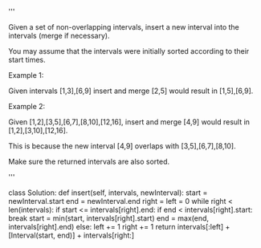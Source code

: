 '''

Given a set of non-overlapping intervals, insert a new interval into the intervals (merge if necessary).

You may assume that the intervals were initially sorted according to their start times.

Example 1:

Given intervals [1,3],[6,9] insert and merge [2,5] would result in [1,5],[6,9].

Example 2:

Given [1,2],[3,5],[6,7],[8,10],[12,16], insert and merge [4,9] would result in [1,2],[3,10],[12,16].

This is because the new interval [4,9] overlaps with [3,5],[6,7],[8,10].

Make sure the returned intervals are also sorted.


'''


class Solution:
    def insert(self, intervals, newInterval):
        start = newInterval.start
        end = newInterval.end
        right = left = 0
        while right < len(intervals):
            if start <= intervals[right].end:
                if end < intervals[right].start:
                    break
                start = min(start, intervals[right].start)
                end = max(end, intervals[right].end)
            else:
                left += 1
            right += 1
        return intervals[:left] + [Interval(start, end)] + intervals[right:]
